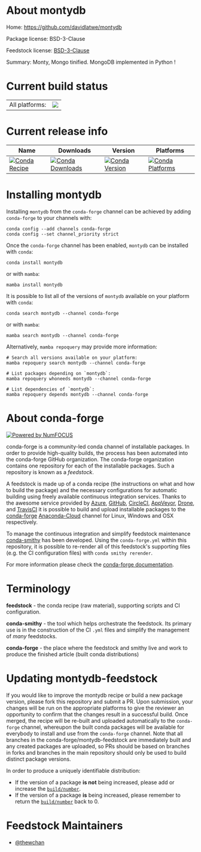 About montydb
=============

Home: https://github.com/davidlatwe/montydb

Package license: BSD-3-Clause

Feedstock license: [BSD-3-Clause](https://github.com/conda-forge/montydb-feedstock/blob/main/LICENSE.txt)

Summary: Monty, Mongo tinified. MongoDB implemented in Python !

Current build status
====================


<table><tr><td>All platforms:</td>
    <td>
      <a href="https://dev.azure.com/conda-forge/feedstock-builds/_build/latest?definitionId=16789&branchName=main">
        <img src="https://dev.azure.com/conda-forge/feedstock-builds/_apis/build/status/montydb-feedstock?branchName=main">
      </a>
    </td>
  </tr>
</table>

Current release info
====================

| Name | Downloads | Version | Platforms |
| --- | --- | --- | --- |
| [![Conda Recipe](https://img.shields.io/badge/recipe-montydb-green.svg)](https://anaconda.org/conda-forge/montydb) | [![Conda Downloads](https://img.shields.io/conda/dn/conda-forge/montydb.svg)](https://anaconda.org/conda-forge/montydb) | [![Conda Version](https://img.shields.io/conda/vn/conda-forge/montydb.svg)](https://anaconda.org/conda-forge/montydb) | [![Conda Platforms](https://img.shields.io/conda/pn/conda-forge/montydb.svg)](https://anaconda.org/conda-forge/montydb) |

Installing montydb
==================

Installing `montydb` from the `conda-forge` channel can be achieved by adding `conda-forge` to your channels with:

```
conda config --add channels conda-forge
conda config --set channel_priority strict
```

Once the `conda-forge` channel has been enabled, `montydb` can be installed with `conda`:

```
conda install montydb
```

or with `mamba`:

```
mamba install montydb
```

It is possible to list all of the versions of `montydb` available on your platform with `conda`:

```
conda search montydb --channel conda-forge
```

or with `mamba`:

```
mamba search montydb --channel conda-forge
```

Alternatively, `mamba repoquery` may provide more information:

```
# Search all versions available on your platform:
mamba repoquery search montydb --channel conda-forge

# List packages depending on `montydb`:
mamba repoquery whoneeds montydb --channel conda-forge

# List dependencies of `montydb`:
mamba repoquery depends montydb --channel conda-forge
```


About conda-forge
=================

[![Powered by
NumFOCUS](https://img.shields.io/badge/powered%20by-NumFOCUS-orange.svg?style=flat&colorA=E1523D&colorB=007D8A)](https://numfocus.org)

conda-forge is a community-led conda channel of installable packages.
In order to provide high-quality builds, the process has been automated into the
conda-forge GitHub organization. The conda-forge organization contains one repository
for each of the installable packages. Such a repository is known as a *feedstock*.

A feedstock is made up of a conda recipe (the instructions on what and how to build
the package) and the necessary configurations for automatic building using freely
available continuous integration services. Thanks to the awesome service provided by
[Azure](https://azure.microsoft.com/en-us/services/devops/), [GitHub](https://github.com/),
[CircleCI](https://circleci.com/), [AppVeyor](https://www.appveyor.com/),
[Drone](https://cloud.drone.io/welcome), and [TravisCI](https://travis-ci.com/)
it is possible to build and upload installable packages to the
[conda-forge](https://anaconda.org/conda-forge) [Anaconda-Cloud](https://anaconda.org/)
channel for Linux, Windows and OSX respectively.

To manage the continuous integration and simplify feedstock maintenance
[conda-smithy](https://github.com/conda-forge/conda-smithy) has been developed.
Using the ``conda-forge.yml`` within this repository, it is possible to re-render all of
this feedstock's supporting files (e.g. the CI configuration files) with ``conda smithy rerender``.

For more information please check the [conda-forge documentation](https://conda-forge.org/docs/).

Terminology
===========

**feedstock** - the conda recipe (raw material), supporting scripts and CI configuration.

**conda-smithy** - the tool which helps orchestrate the feedstock.
                   Its primary use is in the construction of the CI ``.yml`` files
                   and simplify the management of *many* feedstocks.

**conda-forge** - the place where the feedstock and smithy live and work to
                  produce the finished article (built conda distributions)


Updating montydb-feedstock
==========================

If you would like to improve the montydb recipe or build a new
package version, please fork this repository and submit a PR. Upon submission,
your changes will be run on the appropriate platforms to give the reviewer an
opportunity to confirm that the changes result in a successful build. Once
merged, the recipe will be re-built and uploaded automatically to the
`conda-forge` channel, whereupon the built conda packages will be available for
everybody to install and use from the `conda-forge` channel.
Note that all branches in the conda-forge/montydb-feedstock are
immediately built and any created packages are uploaded, so PRs should be based
on branches in forks and branches in the main repository should only be used to
build distinct package versions.

In order to produce a uniquely identifiable distribution:
 * If the version of a package **is not** being increased, please add or increase
   the [``build/number``](https://docs.conda.io/projects/conda-build/en/latest/resources/define-metadata.html#build-number-and-string).
 * If the version of a package **is** being increased, please remember to return
   the [``build/number``](https://docs.conda.io/projects/conda-build/en/latest/resources/define-metadata.html#build-number-and-string)
   back to 0.

Feedstock Maintainers
=====================

* [@thewchan](https://github.com/thewchan/)

